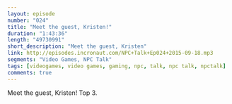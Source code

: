 ```yaml
---
layout: episode
number: "024"
title: "Meet the guest, Kristen!"
duration: "1:43:36"
length: "49730991"
short_description: "Meet the guest, Kristen"
link: http://episodes.incronaut.com/NPC+Talk+Ep024+2015-09-18.mp3
segments: "Video Games, NPC Talk"
tags: [videogames, video games, gaming, npc, talk, npc talk, npctalk]
comments: true
---
```


Meet the guest, Kristen! Top 3.
